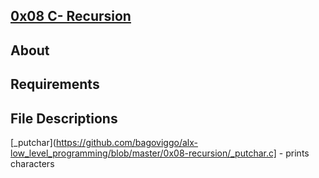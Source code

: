 ## [0x08 C- Recursion](https://github.com/bagoviggo/alx-low_level_programming/tree/master/0x08-recursion)

## About

 





## Requirements







## File Descriptions
[_putchar](https://github.com/bagoviggo/alx-low_level_programming/blob/master/0x08-recursion/_putchar.c] -  prints characters
